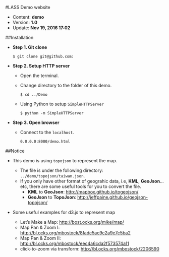 #LASS Demo website
* Content: **demo**
* Version: **1.0**
* Update: **Nov 19, 2016 17:02**



##Installation

* **Step 1. Git clone**
	```
	$ git clone git@github.com:
	```

* **Step 2. Setup HTTP server**
	* Open the terminal.
	* Change directory to the folder of this demo.
		```
		$ cd ../Demo
		```

	* Using Python to setup ```SimpleHTTPServer```
		```
		$ python -m SimpleHTTPServer
		```

* **Step 3. Open browser**
	* Connect to the ```localhost```.
		```
		0.0.0.0:8000/demo.html
		```
	


##Notice

* This demo is using ```topojson``` to represent the map.
	* The file is under the following directory: ```../demo/topojson/taiwan.json```.
	* If you only have other format of geograhic data, i.e, **KML**, **GeoJson**... etc, there are some useful tools for you to convert the file.
		* **KML** to **GeoJson**: http://mapbox.github.io/togeojson/
		* **GeoJson** to **TopoJson**: http://jeffpaine.github.io/geojson-topojson/


* Some useful examples for d3.js to represent map
	* Let’s Make a Map: http://bost.ocks.org/mike/map/
	* Map Pan & Zoom I: http://bl.ocks.org/mbostock/8fadc5ac9c2a9e7c5ba2
	* Map Pan & Zoom II: http://bl.ocks.org/mbostock/eec4a6cda2f573574a11
	* click-to-zoom via transform: http://bl.ocks.org/mbostock/2206590


